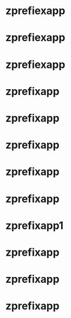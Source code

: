 # zprefiexapp
# zprefiexapp
# zprefiexapp
# zprefixapp
# zprefixapp
# zprefixapp
# zprefixapp
# zprefixapp
# zprefixapp1
# zprefixapp
# zprefixapp
# zprefixapp

